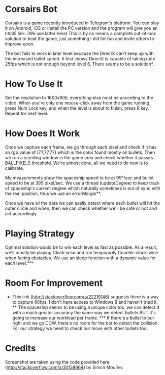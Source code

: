 # Corsairs Bot

Corsairs is a game recently introduced in Telegram's platform. You can play it on Android, iOS or install the PC version and the program will give you an html5 link. (We use latter here)
This is by no means a complete out-of-box solution to beat the game, just something I did for fun and invite others to improve upon.

The bot fails to work in later level because the DirectX can't keep up with the increased bullet speed. A test shows DirectX is capable of taking upto 25fps which is not enough beyond level 6. There seems to be a solution*. 

# How To Use It

Set the resolution to 1600x900, everything else must be according to the video.
When you're only one mouse-click away from the game running, press Num Lock key, and when the level is about to finish, press R key. Repeat for next level.

# How Does It Work

Once we capture each frame, we go through each pixel and check if it has an rgb value of (77,77,77) which is the color found mostly on bullets.
Then we run a scrolling window in the game area and check whether it passes BALLPIXELS threshold. We're almost done, all we need to do now is to calibrate.

My measurements show the spaceship speed to be at 99°/sec and bullet speed to be at 395 pixel/sec.
We use a thread (updateDegree) to keep track of spaceship's current degree which naturally sometimes is out of sync with the real position, thus we use an errorMargin**.

Once we have all the data we can easily detect where each bullet will hit the outer circle and when, then we can check whether we'll be safe or not and act accordingly.

# Playing Strategy

Optimal solution would be to win each level as fast as possible. As a result, we'll mostly be playing Clock-wise and run temporarily Counter-clock-wise when facing obstacles. We use an sleep function with a dynamic value for each level.***

# Room For Improvement

* This link (http://stackoverflow.com/a/22219146) suggests there is a way to capture 60fps. I don't have access to Windows 8 and haven't tried it.
** The spaceship seems to be using a unique color too, we can detect it with a much greater accuracy the same way we detect bullets BUT it's going to increase our workload per frame.
*** If there's a bullet to our right and we go CCW, there's no room for the bot to detect the collision. For our strategy we need to check our move with other bullets too.

# Credits

Screenshot are taken using the code provided here (http://stackoverflow.com/a/30138664) by Simon Mourier.

